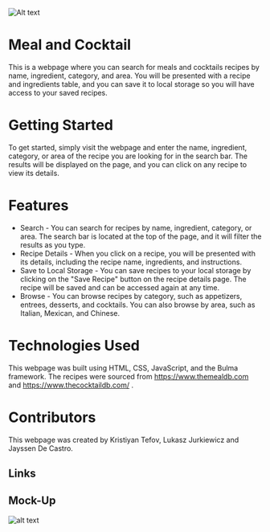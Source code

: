 <img
  src="./assets/images/logo.png"
  alt="Alt text"
  title="Optional title"
  style="display: inline-block; margin: 0 auto; max-width: 300px">
# Meal and Cocktail
This is a webpage where you can search for meals and cocktails recipes by name, ingredient, category, and area. You will be presented with a recipe and ingredients table, and you can save it to local storage so you will have access to your saved recipes.
# Getting Started
To get started, simply visit the webpage and enter the name, ingredient, category, or area of the recipe you are looking for in the search bar. The results will be displayed on the page, and you can click on any recipe to view its details.

# Features
* Search - You can search for recipes by name, ingredient, category, or area. The search bar is located at the top of the page, and it will filter the results as you type.
* Recipe Details - When you click on a recipe, you will be presented with its details, including the recipe name, ingredients, and instructions.
* Save to Local Storage - You can save recipes to your local storage by clicking on the "Save Recipe" button on the recipe details page. The recipe will be saved and can be accessed again at any time.
* Browse - You can browse recipes by category, such as appetizers, entrees, desserts, and cocktails. You can also browse by area, such as Italian, Mexican, and Chinese.

# Technologies Used
This webpage was built using HTML, CSS, JavaScript, and the Bulma framework. The recipes were sourced from https://www.themealdb.com and https://www.thecocktaildb.com/ .

# Contributors
This webpage was created by Kristiyan Tefov, Lukasz Jurkiewicz and Jayssen De Castro. 

## Links

## Mock-Up

![alt text](./img/image.png)

